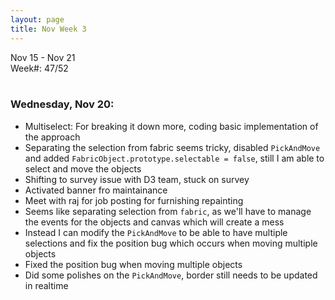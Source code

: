 ```yaml
---
layout: page
title: Nov Week 3
---
```


Nov 15 - Nov 21<br>
Week#: 47/52<br><br>

### Wednesday, Nov 20:

- Multiselect: For breaking it down more, coding basic implementation of the approach
- Separating the selection from fabric seems tricky, disabled `PickAndMove` and added `FabricObject.prototype.selectable = false`, still I am able to select and move the objects
- Shifting to survey issue with D3 team, stuck on survey
- Activated banner fro maintainance
- Meet with raj for job posting for furnishing repainting
- Seems like separating selection from `fabric`, as we'll have to manage the events for the objects and canvas which will create a mess
- Instead I can modify the `PickAndMove` to be able to have multiple selections and fix the position bug which occurs when moving multiple objects
- Fixed the position bug when moving multiple objects
- Did some polishes on the `PickAndMove`, border still needs to be updated in realtime
